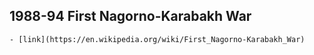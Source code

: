 ## 1988-94 First Nagorno-Karabakh War
    - [link](https://en.wikipedia.org/wiki/First_Nagorno-Karabakh_War)